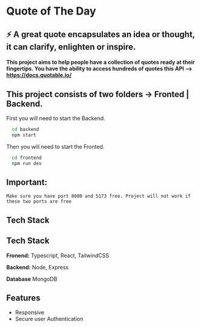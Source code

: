 
# Quote of The Day

⚡️ A great quote encapsulates an idea or thought, it can clarify, enlighten or inspire.
-

#### This project aims to help people have a collection of quotes ready at their fingertips. You have the ability to access hundreds of quotes  this API --> https://docs.quotable.io/










## This project consists of two folders -> Fronted | Backend.

First you will need to start the Backend. 

```bash
  cd backend
  npm start

```

Then you will need to start the Fronted. 

```bash
  cd frontend
  npm run dev

```

## Important:
    Make sure you have port 8080 and 5173 free. Project will not work if these two ports are free
## Tech Stack




## Tech Stack

**Fronend:** Typescript, React, TailwindCSS

**Backend:** Node, Express

**Database** MongoDB




## Features

- Responsive
- Secure user Authentication






